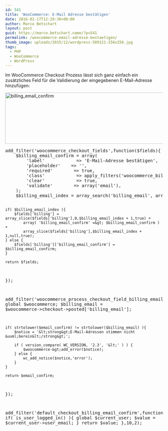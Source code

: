 ```yaml
---
id: 541
title: 'WooCommerce: E-Mail Adresse bestätigen'
date: 2016-02-17T12:29:30+00:00
author: Marco Betschart
layout: post
guid: https://marco.betschart.name/?p=541
permalink: /woocommerce-email-adresse-bestaetigen/
thumb_image: uploads/2015/12/wordpress-589121-256x256.jpg
tags:
  - PHP
  - WooCommerce
  - WordPress
---
```

Im WooCommerce Checkout Prozess lässt sich ganz einfach ein zusätzliches Feld für die Validierung der eingegebenen E-Mail-Adresse hinzufügen:

<a href="/assets/uploads/2016/02/billing_email_confirm.png" rel="attachment wp-att-546"><img class="alignnone size-full wp-image-546" src="/assets/uploads/2016/02/billing_email_confirm.png" alt="billing_email_confirm" width="812" height="164" srcset="/assets/uploads/2016/02/billing_email_confirm.png 812w, uploads/2016/02/billing_email_confirm-300x61.png 300w, uploads/2016/02/billing_email_confirm-768x155.png 768w, uploads/2016/02/billing_email_confirm-192x39.png 192w" sizes="(max-width: 812px) 100vw, 812px" /></a>

<div class="snippetcpt-wrap" id="snippet-540" data-id="540" data-edit="/wp-admin/post.php?post=540&action=edit" data-copy="/wp-admin/export.php?type=jekyll&#038;snippet=b31d996337&#038;id=540" data-fullscreen="/code-snippets/checkout-email-confirm/?full-screen=1">
  <pre class="prettyprint linenums lang-php" title="Checkout E-Mail Confirm">add_filter('woocommerce_checkout_fields',function($fields){
    $billing_email_confirm = array(
        'label'            =&gt; 'E-Mail-Adresse best&auml;tigen',
        'placeholder'    =&gt; '',
        'required'        =&gt; true,
        'class'            =&gt; apply_filters('woocommerce_billing_email_confirm_field_class',array('form-row-first')),
        'clear'            =&gt; true,
        'validate'        =&gt; array('email'),
    );
    $billing_email_index = array_search('billing_email', array_keys($fields['billing']));
  
    if( $billing_email_index ){
        $fields['billing'] = array_slice($fields['billing'],0,$billing_email_index + 1,true) +
            array( 'billing_email_confirm' =&gt; $billing_email_confirm ) +
            array_slice($fields['billing'],$billing_email_index + 1,null,true);
    } else {
        $fields['billing']['billing_email_confirm'] = $billing_email_confirm;
    }

    return $fields;
});

add_filter('woocommerce_process_checkout_field_billing_email_confirm',function($email_confirm=''){
    global $woocommerce;
    $billing_email = $woocommerce-&gt;checkout-&gt;posted['billing_email'];

    if( strtolower($email_confirm) != strtolower($billing_email) ){
        $notice = '&lt;strong&gt;E-Mail-Adressen stimmen nicht &uuml;berein&lt;/strong&gt;';

        if ( version_compare( WC_VERSION, '2.3', '&lt;' ) ) {
            $woocommerce-&gt;add_error($notice);
        } else {
            wc_add_notice($notice,'error');
        }
    }

    return $email_confirm;
});

add_filter('default_checkout_billing_email_confirm',function($value=null,$field='billing_email_confirm'){
    if( is_user_logged_in() ){
        global $current_user;
        $value = $current_user-&gt;user_email;
    }
    return $value;
},10,2);</pre>
</div>
